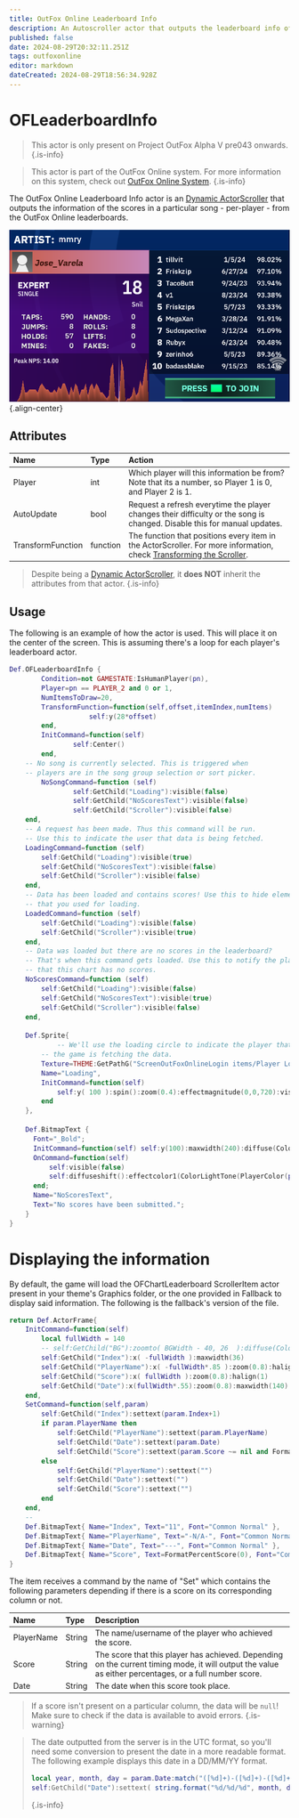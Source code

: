 ```yaml
---
title: OutFox Online Leaderboard Info
description: An Autoscroller actor that outputs the leaderboard info of the current song and difficulty from OutFox Online.
published: false
date: 2024-08-29T20:32:11.251Z
tags: outfoxonline
editor: markdown
dateCreated: 2024-08-29T18:56:34.928Z
---
```


# OFLeaderboardInfo

> This actor is only present on Project OutFox Alpha V pre043 onwards.
{.is-info}

> This actor is part of the OutFox Online system. For more information on this system, check out [OutFox Online System](/dev/outfoxonline).
{.is-info}

The OutFox Online Leaderboard Info actor is an [Dynamic ActorScroller](/en/dev/actors/actortypes/dynamicactorscroller) that outputs the information of the scores in a particular song - per-player - from the OutFox Online leaderboards.

![ofleaderboardfullexample.png](/dev/actors/ofleaderboardfullexample.png){.align-center}

## Attributes
| Name | Type | Action |
| :--- | :--- | :----- |
Player | int | Which player will this information be from? Note that its a number, so Player 1 is 0, and Player 2 is 1.
AutoUpdate | bool | Request a refresh everytime the player changes their difficulty or the song is changed. Disable this for manual updates.
TransformFunction |  function | The function that positions every item in the ActorScroller. For more information, check [Transforming the Scroller](/en/dev/actors/actortypes/actorscroller#transforming-the-scroller).

> Despite being a [Dynamic ActorScroller](/en/dev/actors/actortypes/dynamicactorscroller), it **does NOT** inherit the attributes from that actor.
{.is-info}

## Usage

The following is an example of how the actor is used. This will place it on the center of the screen. This is assuming there's a loop for each player's leaderboard actor.

```lua
Def.OFLeaderboardInfo {
		Condition=not GAMESTATE:IsHumanPlayer(pn),
		Player=pn == PLAYER_2 and 0 or 1,
		NumItemsToDraw=20,
		TransformFunction=function(self,offset,itemIndex,numItems)
					self:y(28*offset)
		end,
		InitCommand=function(self)
				self:Center()
		end,
    -- No song is currently selected. This is triggered when
    -- players are in the song group selection or sort picker.
		NoSongCommand=function (self)
				self:GetChild("Loading"):visible(false)
				self:GetChild("NoScoresText"):visible(false)
				self:GetChild("Scroller"):visible(false)
    end,
    -- A request has been made. Thus this command will be run.
    -- Use this to indicate the user that data is being fetched.
    LoadingCommand=function (self)
        self:GetChild("Loading"):visible(true)
        self:GetChild("NoScoresText"):visible(false)
        self:GetChild("Scroller"):visible(false)
    end,
    -- Data has been loaded and contains scores! Use this to hide elements
    -- that you used for loading.
    LoadedCommand=function (self)
        self:GetChild("Loading"):visible(false)
        self:GetChild("Scroller"):visible(true)
    end,
    -- Data was loaded but there are no scores in the leaderboard?
    -- That's when this command gets loaded. Use this to notify the player
    -- that this chart has no scores.
    NoScoresCommand=function (self)
        self:GetChild("Loading"):visible(false)
        self:GetChild("NoScoresText"):visible(true)
        self:GetChild("Scroller"):visible(false)
    end,

    Def.Sprite{
    		-- We'll use the loading circle to indicate the player that 
        -- the game is fetching the data.
        Texture=THEME:GetPathG("ScreenOutFoxOnlineLogin items/Player Loading","circle"),
        Name="Loading",
        InitCommand=function(self)
            self:y( 100 ):spin():zoom(0.4):effectmagnitude(0,0,720):visible(false)
        end
    },

    Def.BitmapText {
      Font="_Bold";
      InitCommand=function(self) self:y(100):maxwidth(240):diffuse(ColorLightTone(PlayerColor(pn))) end;
      OnCommand=function(self)
          self:visible(false)
          self:diffuseshift():effectcolor1(ColorLightTone(PlayerColor(pn))):effectcolor2(ColorLightTone(PlayerCompColor(pn))):effectperiod(4)
      end;
      Name="NoScoresText",
      Text="No scores have been submitted.";
    }
}
```

# Displaying the information
By default, the game will load the OFChartLeaderboard ScrollerItem actor present in your theme's Graphics folder, or the one provided in Fallback to display said information. The following is the fallback's version of the file.

```lua
return Def.ActorFrame{
	InitCommand=function(self)
		local fullWidth = 140
		-- self:GetChild("BG"):zoomto( BGWidth - 40, 26  ):diffuse(Color.Green)
		self:GetChild("Index"):x( -fullWidth ):maxwidth(36)
		self:GetChild("PlayerName"):x( -fullWidth*.85 ):zoom(0.8):halign(0):maxwidth(90)
		self:GetChild("Score"):x( fullWidth ):zoom(0.8):halign(1)
		self:GetChild("Date"):x(fullWidth*.55):zoom(0.8):maxwidth(140):halign(1)
	end,
	SetCommand=function(self,param)
		self:GetChild("Index"):settext(param.Index+1)
		if param.PlayerName then
			self:GetChild("PlayerName"):settext(param.PlayerName)
			self:GetChild("Date"):settext(param.Date)
			self:GetChild("Score"):settext(param.Score ~= nil and FormatPercentScore(param.Score) or "")
		else
			self:GetChild("PlayerName"):settext("")
			self:GetChild("Date"):settext("")
			self:GetChild("Score"):settext("")
		end
	end,
	--
	Def.BitmapText{ Name="Index", Text="11", Font="Common Normal" },
	Def.BitmapText{ Name="PlayerName", Text="-N/A-", Font="Common Normal" },
	Def.BitmapText{ Name="Date", Text="---", Font="Common Normal" },
	Def.BitmapText{ Name="Score", Text=FormatPercentScore(0), Font="Common Normal" },
}
```

The item receives a command by the name of "Set" which contains the following parameters depending if there is a score on its corresponding column or not.

| Name | Type | Description |
| :--- | :--- | :----- |
PlayerName | String | The name/username of the player who achieved the score.
Score | String | The score that this player has achieved. Depending on the current timing mode, it will output the value as either percentages, or a full number score.
Date | String | The date when this score took place.

> If a score isn't present on a particular column, the data will be `null`! Make sure to check if the data is available to avoid errors.
{.is-warning}

> The date outputted from the server is in the UTC format, so you'll need some conversion to present the date in a more readable format. The following example displays this date in a DD/MM/YY format.
> ```lua
> local year, month, day = param.Date:match("([%d]+)-([%d]+)-([%d]+)")
> self:GetChild("Date"):settext( string.format("%d/%d/%d", month, day, string.sub(""..year,2)) )
> ```
> {.is-info}

